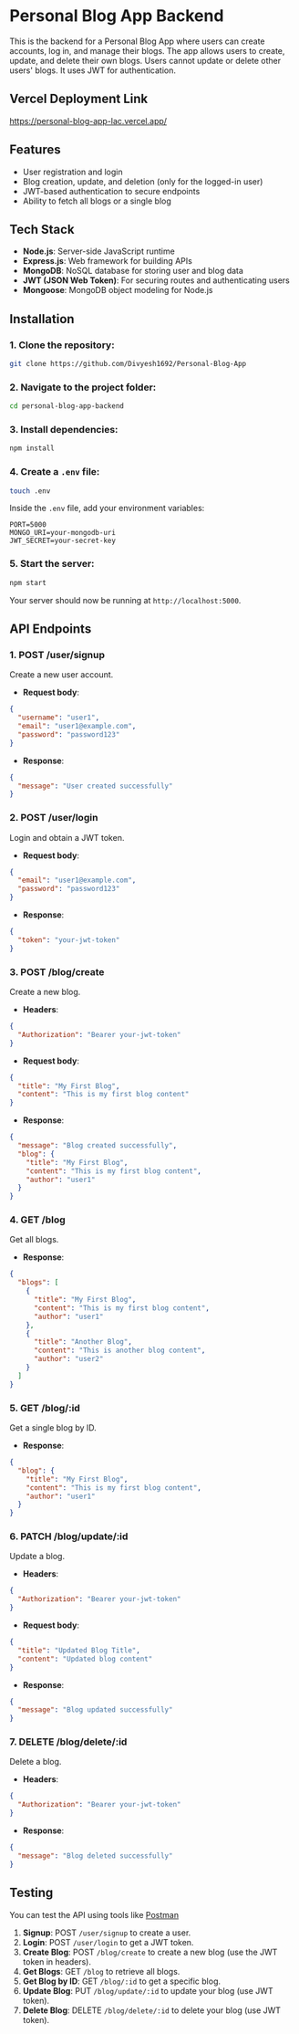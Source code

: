 # Personal Blog App Backend

This is the backend for a Personal Blog App where users can create accounts, log in, and manage their blogs. The app allows users to create, update, and delete their own blogs. Users cannot update or delete other users' blogs. It uses JWT for authentication.

## Vercel Deployment Link

https://personal-blog-app-lac.vercel.app/

## Features

- User registration and login
- Blog creation, update, and deletion (only for the logged-in user)
- JWT-based authentication to secure endpoints
- Ability to fetch all blogs or a single blog

## Tech Stack

- **Node.js**: Server-side JavaScript runtime
- **Express.js**: Web framework for building APIs
- **MongoDB**: NoSQL database for storing user and blog data
- **JWT (JSON Web Token)**: For securing routes and authenticating users
- **Mongoose**: MongoDB object modeling for Node.js

## Installation

### 1. Clone the repository:

```bash
git clone https://github.com/Divyesh1692/Personal-Blog-App
```

### 2. Navigate to the project folder:

```bash
cd personal-blog-app-backend
```

### 3. Install dependencies:

```bash
npm install
```

### 4. Create a `.env` file:

```bash
touch .env
```

Inside the `.env` file, add your environment variables:

```
PORT=5000
MONGO_URI=your-mongodb-uri
JWT_SECRET=your-secret-key
```

### 5. Start the server:

```bash
npm start
```

Your server should now be running at `http://localhost:5000`.

## API Endpoints

### 1. **POST /user/signup**

Create a new user account.

- **Request body**:

```json
{
  "username": "user1",
  "email": "user1@example.com",
  "password": "password123"
}
```

- **Response**:

```json
{
  "message": "User created successfully"
}
```

### 2. **POST /user/login**

Login and obtain a JWT token.

- **Request body**:

```json
{
  "email": "user1@example.com",
  "password": "password123"
}
```

- **Response**:

```json
{
  "token": "your-jwt-token"
}
```

### 3. **POST /blog/create**

Create a new blog.

- **Headers**:

```json
{
  "Authorization": "Bearer your-jwt-token"
}
```

- **Request body**:

```json
{
  "title": "My First Blog",
  "content": "This is my first blog content"
}
```

- **Response**:

```json
{
  "message": "Blog created successfully",
  "blog": {
    "title": "My First Blog",
    "content": "This is my first blog content",
    "author": "user1"
  }
}
```

### 4. **GET /blog**

Get all blogs.

- **Response**:

```json
{
  "blogs": [
    {
      "title": "My First Blog",
      "content": "This is my first blog content",
      "author": "user1"
    },
    {
      "title": "Another Blog",
      "content": "This is another blog content",
      "author": "user2"
    }
  ]
}
```

### 5. **GET /blog/:id**

Get a single blog by ID.

- **Response**:

```json
{
  "blog": {
    "title": "My First Blog",
    "content": "This is my first blog content",
    "author": "user1"
  }
}
```

### 6. **PATCH /blog/update/:id**

Update a blog.

- **Headers**:

```json
{
  "Authorization": "Bearer your-jwt-token"
}
```

- **Request body**:

```json
{
  "title": "Updated Blog Title",
  "content": "Updated blog content"
}
```

- **Response**:

```json
{
  "message": "Blog updated successfully"
}
```

### 7. **DELETE /blog/delete/:id**

Delete a blog.

- **Headers**:

```json
{
  "Authorization": "Bearer your-jwt-token"
}
```

- **Response**:

```json
{
  "message": "Blog deleted successfully"
}
```

## Testing

You can test the API using tools like [Postman](https://www.postman.com/)

1. **Signup**: POST `/user/signup` to create a user.
2. **Login**: POST `/user/login` to get a JWT token.
3. **Create Blog**: POST `/blog/create` to create a new blog (use the JWT token in headers).
4. **Get Blogs**: GET `/blog` to retrieve all blogs.
5. **Get Blog by ID**: GET `/blog/:id` to get a specific blog.
6. **Update Blog**: PUT `/blog/update/:id` to update your blog (use JWT token).
7. **Delete Blog**: DELETE `/blog/delete/:id` to delete your blog (use JWT token).
